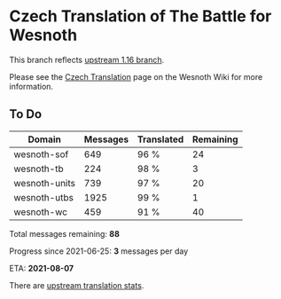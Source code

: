 # Czech Translation of The Battle for Wesnoth

This branch reflects [upstream 1.16 branch](https://github.com/wesnoth/wesnoth/tree/1.16).

Please see the [Czech Translation](https://wiki.wesnoth.org/CzechTranslation) page on the Wesnoth Wiki for more information.

## To Do

Domain | Messages | Translated | Remaining
------ | -------- | ---------- | ---------
wesnoth-sof | 649 | 96 % | 24
wesnoth-tb | 224 | 98 % | 3
wesnoth-units | 739 | 97 % | 20
wesnoth-utbs | 1925 | 99 % | 1
wesnoth-wc | 459 | 91 % | 40

Total messages remaining: **88**

Progress since 2021-06-25: **3** messages per day

ETA: **2021-08-07**

There are [upstream translation stats](https://www.wesnoth.org/gettext/?view=langs&version=branch&lang=cs).
